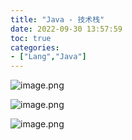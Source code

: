 ```yaml
---
title: "Java - 技术栈"
date: 2022-09-30 13:57:59
toc: true
categories:
- ["Lang","Java"]
---
```


![image.png](https://file.wulicode.com/yuque/202209/30/14/0511VXWqlsXA.png?x-oss-process=image/resize,h_7140)

![image.png](https://file.wulicode.com/yuque/202211/25/19/3010m9P0FagX.png?x-oss-process=image/resize,h_2520)

![image.png](https://file.wulicode.com/yuque/202211/25/19/30105Xm0Mecg.png?x-oss-process=image/resize,h_1373)

